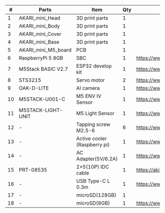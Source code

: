 | # | Parts | Item | Qty | Link |
| ---- | ---- | ---- | ---- | ---- |
| 1 | AKARI_mini_Head |3D print parts|1| |
| 2 | AKARI_mini_Body |3D print parts|1| |
| 3 | AKARI_mini_Cover |3D print parts|1| |
| 4 | AKARI_mini_Base |3D print parts|1| |
| 5 | AKARI_mini_M5_board | PCB|1| |
| 6 | RaspberryPi 5 8GB | SBC |1| https://www.marutsu.co.jp/pc/i/46415211/ |
| 7 | M5Stack BASIC V2.7 | ESP32 develop kit|1| https://www.marutsu.co.jp/pc/i/2733151/ |
| 8 | STS3215 | Servo motor|2| https://www.marutsu.co.jp/pc/i/2349133/ |
| 9 | OAK-D-LITE |AI camera |1| https://www.marutsu.co.jp/pc/i/2235787/ |
| 10 | M5STACK-U001-C | M5 ENV IV Sensor|1| https://www.marutsu.co.jp/pc/i/2764443/ |
| 11 | M5STACK-LIGHT-UNIT | M5 Light Sensor|1| https://www.marutsu.co.jp/pc/i/1526328/ |
| 12 | - | Tapping screw M2.5-6|6| https://www.marutsu.co.jp/pc/i/2566507/ |
| 13 | - | Active cooler (Raspberry pi)|1| https://www.marutsu.co.jp/pc/i/2782705/ |
| 14 | - | AC Adapter(5V/6.2A) |1| https://www.marutsu.co.jp/pc/i/2775202/ |
| 15 | PRT-08535 | 2×5(10P) IDC cable|1| https://akizukidenshi.com/catalog/g/g103796/ |
| 16 | - | USB Type-C L 0.3m|1| https://www.amazon.co.jp/dp/B097PJLG39 |
| 17 | - | microSD(128GB) |1|  | www.amazon.co.jp/dp/B0CH2X5LBX |
| 18 | - | microSD(8GB) |1| https://www.amazon.co.jp/dp/B00VQOEWYO |
